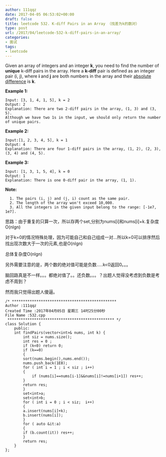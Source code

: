 ```yaml
---
author: 111qqz
date: 2017-04-05 06:53:02+00:00
draft: false
title: leetcode 532. K-diff Pairs in an Array （找差为k的数对）
type: post
url: /2017/04/leetcode-532-k-diff-pairs-in-an-array/
categories:
- 面试
tags:
- leetcode
---
```


Given an array of integers and an integer **k**, you need to find the number of **unique** k-diff pairs in the array. Here a **k-diff** pair is defined as an integer pair (i, j), where **i** and **j** are both numbers in the array and their [absolute difference](https://en.wikipedia.org/wiki/Absolute_difference) is **k**.

**Example 1:**


    
    Input: [3, 1, 4, 1, 5], k = 2
    Output: 2
    Explanation: There are two 2-diff pairs in the array, (1, 3) and (3, 5).
    Although we have two 1s in the input, we should only return the number of unique pairs.
    



**Example 2:**


    
    Input:[1, 2, 3, 4, 5], k = 1
    Output: 4
    Explanation: There are four 1-diff pairs in the array, (1, 2), (2, 3), (3, 4) and (4, 5).
    



**Example 3:**


    
    Input: [1, 3, 1, 5, 4], k = 0
    Output: 1
    Explanation: There is one 0-diff pair in the array, (1, 1).
    



**Note:**




      1. The pairs (i, j) and (j, i) count as the same pair.
      2. The length of the array won't exceed 10,000.
      3. All the integers in the given input belong to the range: [-1e7, 1e7].




思路：由于重复的只算一次，所以存两个set,分别为nums[i]和nums[i]+k.复杂度O(nlgn)

对于k=0的情况特殊处理，因为可能自己和自己组成一对...所以k=0可以排序然后找出现次数大于一次的元素,也是O(nlgn)

总体复杂度O(nlgn)

另外需要注意的是，两个数的绝对值可能是负数.....k<0返回0。。。

脑回路真是不一样。。。都绝对值了。。还负数。。。？出题人觉得没考虑到负数是考虑不周到？

然而我只觉得出题人傻逼。


    
    /* ***********************************************
    Author :111qqz
    Created Time :2017年04月05日 星期三 14时25分00秒
    File Name :532.cpp
     ************************************************ */
    class Solution {
        public:
        int findPairs(vector<int>& nums, int k) {
            int siz = nums.size();
            int res = 0 ;
            if (k<0) return 0;
            if (k==0)
            {
            sort(nums.begin(),nums.end());
            nums.push_back(1E8);
            for ( int i = 1 ; i < siz ; i++)
            {
                if (nums[i]==nums[i-1]&&nums[i]!=nums[i+1]) res++;
            }
            return res;
            }
            set<int>a;
            set<int>b;
            for ( int i = 0 ; i < siz;  i++)
            {
            a.insert(nums[i]+k);
            b.insert(nums[i]);
            }
            for ( auto &it:a)
            {
            if (b.count(it)) res++;
            }
            return res;
        }
    };
    






